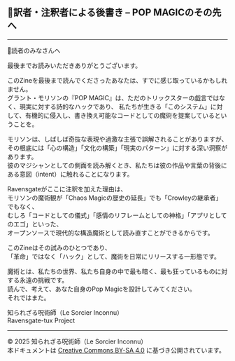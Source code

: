 ## 🐌訳者・注釈者による後書き – POP MAGICのその先へ
---

🐌読者のみなさんへ  

最後までお読みいただきありがとうございます。

このZineを最後まで読んでくださったあなたは、すでに感じ取っているかもしれません。  
グラント・モリソンの『POP MAGIC』は、ただのトリックスターの戯言ではなく、現実に対する詩的なハックであり、 
私たちが生きる「このシステム」に対して、有機的に侵入し、書き換え可能なコードとしての魔術を提案しているということを。  

モリソンは、しばしば奇抜な表現や過激な主張で誤解されることがありますが、  
その根底には「心の構造」「文化の構築」「現実のパターン」に対する深い洞察があります。  
彼のマジシャンとしての側面を読み解くとき、私たちは彼の作品や言葉の背後にある意図（intent）に触れることになります。  

Ravensgateがここに注釈を加えた理由は、  
モリソンの魔術観が「Chaos Magicの歴史の延長」でも「Crowleyの継承者」でもなく、  
むしろ「コードとしての儀式」「感情のリフレームとしての神格」「アプリとしてのエゴ」といった、  
オープンソースで現代的な構造魔術として読み直すことができるからです。  

このZineはその試みのひとつであり、  
「革命」ではなく「ハック」として、魔術を日常にリリースする一形態です。  

魔術とは、私たちの世界、私たち自身の中で最も暗く、最も狂っているものに対する永遠の挑戦です。  
読んで、考えて、あなた自身のPop Magicを設計してみてください。  
それではまた。

知られざる呪術師（Le Sorcier Inconnu）  
Ravensgate-tux Project  

---

© 2025 知られざる呪術師（Le Sorcier Inconnu）  
本ドキュメントは [Creative Commons BY-SA 4.0](https://creativecommons.org/licenses/by-sa/4.0/deed.ja) に基づき公開されています。


